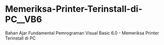 # Memeriksa-Printer-Terinstall-di-PC__VB6
Bahan Ajar Fundamental Pemrograman Visual Basic 6.0 - Memeriksa Printer Terinstall di PC
